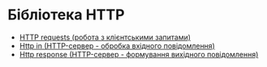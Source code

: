 # Бібліотека HTTP

- [HTTP requests (робота з клієнтськими запитами)](httprequests.md)
- [Http in (HTTP-сервер - обробка вхідного повідомлення)](httpin.md)
- [Http response (HTTP-сервер - формування вихідного повідомлення)](httpresponse.md)